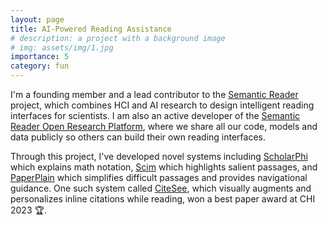 ```yaml
---
layout: page
title: AI-Powered Reading Assistance
# description: a project with a background image
# img: assets/img/1.jpg
importance: 5
category: fun
---
```


I'm a founding member and a lead contributor to the [Semantic Reader](https://arxiv.org/abs/2303.14334) project, which combines HCI and AI research to design intelligent reading interfaces for scientists. I am also an active developer of the [Semantic Reader Open Research Platform](https://openreader.semanticscholar.org/), where we share all our code, models and data publicly so others can build their own reading interfaces.

Through this project, I've developed novel systems including [ScholarPhi](https://dl.acm.org/doi/10.1145/3411764.3445648) which explains math notation, [Scim](https://dl.acm.org/doi/abs/10.1145/3581641.3584034) which highlights salient passages, and [PaperPlain](https://dl.acm.org/doi/10.1145/3589955) which simplifies difficult passages and provides navigational guidance. One such system called [CiteSee](https://dl.acm.org/doi/10.1145/3544548.3580847), which visually augments and personalizes inline citations while reading, won a best paper award at CHI 2023 🏆.